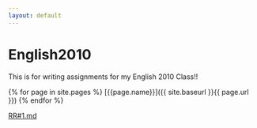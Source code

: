 ```yaml
---
layout: default
---
```


# English2010
This is for writing assignments for my English 2010 Class!!

{% for page in site.pages %}
    [{{page.name}}]({{ site.baseurl }}{{ page.url }})
{% endfor %}


[RR#1.md](/English2010/RR%231.html)
